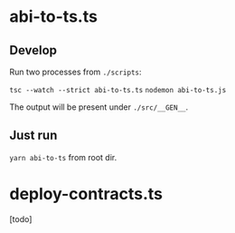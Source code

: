 # abi-to-ts.ts

## Develop

Run two processes from `./scripts`:

 `tsc --watch --strict abi-to-ts.ts`
 `nodemon abi-to-ts.js`

The output will be present under `./src/__GEN__`.

## Just run

`yarn abi-to-ts` from root dir.

# deploy-contracts.ts

[todo]
 